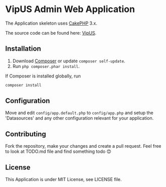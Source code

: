 # VipUS Admin Web Application

The Application skeleton uses [CakePHP](http://cakephp.org) 3.x.

The source code can be found here: [VipUS](https://github.com/herberthudson/VipUS).

## Installation

1. Download [Composer](http://getcomposer.org/doc/00-intro.md) or update `composer self-update`.
2. Run `php composer.phar install`.

If Composer is installed globally, run
```bash
composer install
```


## Configuration

Move and edit `config/app.default.php` to `config/app.php` and setup the 'Datasources' and any other
configuration relevant for your application.

## Contributing

Fork the repository, make your changes and create a pull request.
Feel free to look at TODO.md file and find something todo :blush:

## License

This Application is under MIT License, see LICENSE file.
